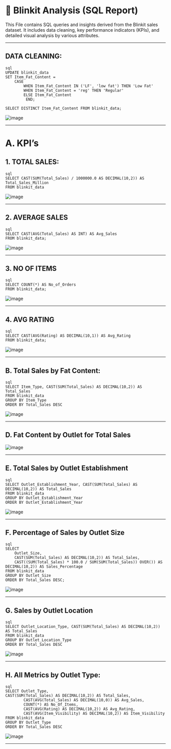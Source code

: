 # 🛒 Blinkit Analysis (SQL Report)

This File contains SQL queries and insights derived from the Blinkit sales dataset. It includes data cleaning, key performance indicators (KPIs), and detailed visual analysis by various attributes.

---

## DATA CLEANING:

```
sql
UPDATE blinkit_data
SET Item_Fat_Content = 
    CASE 
        WHEN Item_Fat_Content IN ('LF', 'low fat') THEN 'Low Fat'
        WHEN Item_Fat_Content = 'reg' THEN 'Regular'
        ELSE Item_Fat_Content
         END;

SELECT DISTINCT Item_Fat_Content FROM blinkit_data;
```
![image](https://github.com/user-attachments/assets/8c0ac9ea-6603-4394-8e86-906cb8f38ba0)

---

# A. KPI’s

## 1. TOTAL SALES:

```
sql
SELECT CAST(SUM(Total_Sales) / 1000000.0 AS DECIMAL(10,2)) AS Total_Sales_Million
FROM blinkit_data

```
![image](https://github.com/user-attachments/assets/6b80e6c9-49d2-4371-82f2-a0630ac47a72)

---

## 2. AVERAGE SALES
```
sql
SELECT CAST(AVG(Total_Sales) AS INT) AS Avg_Sales
FROM blinkit_data;

```
![image](https://github.com/user-attachments/assets/77f6b852-4459-4dac-9eba-740ab09c26fe)

---

## 3. NO OF ITEMS
```
sql
SELECT COUNT(*) AS No_of_Orders
FROM blinkit_data;

```
![image](https://github.com/user-attachments/assets/19163bc5-2750-4531-a157-bee9eccd0fb1)

---

## 4. AVG RATING
```
sql
SELECT CAST(AVG(Rating) AS DECIMAL(10,1)) AS Avg_Rating
FROM blinkit_data;

```
![image](https://github.com/user-attachments/assets/f17e75a5-027c-4180-8560-57a76377e37a)

---

## B. Total Sales by Fat Content:
```
sql
SELECT Item_Type, CAST(SUM(Total_Sales) AS DECIMAL(10,2)) AS Total_Sales
FROM blinkit_data
GROUP BY Item_Type
ORDER BY Total_Sales DESC

```
![image](https://github.com/user-attachments/assets/64a09636-7de7-41ec-9ea2-a8e536c5d81b)

---

## D. Fat Content by Outlet for Total Sales

![image](https://github.com/user-attachments/assets/df0f5153-705c-4768-87e6-fbc93adf4e6a)

---

## E. Total Sales by Outlet Establishment
```
sql
SELECT Outlet_Establishment_Year, CAST(SUM(Total_Sales) AS DECIMAL(10,2)) AS Total_Sales
FROM blinkit_data
GROUP BY Outlet_Establishment_Year
ORDER BY Outlet_Establishment_Year

```
![image](https://github.com/user-attachments/assets/6a5c3c26-4206-4ea5-b6ff-f601cc4bc40b)

---

## F. Percentage of Sales by Outlet Size
```
sql
SELECT 
    Outlet_Size, 
    CAST(SUM(Total_Sales) AS DECIMAL(10,2)) AS Total_Sales,
    CAST((SUM(Total_Sales) * 100.0 / SUM(SUM(Total_Sales)) OVER()) AS DECIMAL(10,2)) AS Sales_Percentage
FROM blinkit_data
GROUP BY Outlet_Size
ORDER BY Total_Sales DESC;

```
![image](https://github.com/user-attachments/assets/d96d0a42-e545-4739-bf04-c75de3ab5429)

---

## G. Sales by Outlet Location
```
sql
SELECT Outlet_Location_Type, CAST(SUM(Total_Sales) AS DECIMAL(10,2)) AS Total_Sales
FROM blinkit_data
GROUP BY Outlet_Location_Type
ORDER BY Total_Sales DESC

```
![image](https://github.com/user-attachments/assets/1611a27f-d4a0-4a15-a0c6-baa5d8cc26c7)

---

## H. All Metrics by Outlet Type:
```
sql
SELECT Outlet_Type, 
CAST(SUM(Total_Sales) AS DECIMAL(10,2)) AS Total_Sales,
		CAST(AVG(Total_Sales) AS DECIMAL(10,0)) AS Avg_Sales,
		COUNT(*) AS No_Of_Items,
		CAST(AVG(Rating) AS DECIMAL(10,2)) AS Avg_Rating,
		CAST(AVG(Item_Visibility) AS DECIMAL(10,2)) AS Item_Visibility
FROM blinkit_data
GROUP BY Outlet_Type
ORDER BY Total_Sales DESC

```
![image](https://github.com/user-attachments/assets/d74a74f7-a123-4036-a171-fad7cff11911)

---

